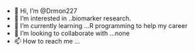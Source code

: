 - 👋 Hi, I’m @Drmon227
- 👀 I’m interested in ..biomarker research.
- 🌱 I’m currently learning ...R programming to help my career
- 💞️ I’m looking to collaborate with ...none
- 📫 How to reach me ...

<!---
Drmon227/Drmon227 is a ✨ special ✨ repository because its `README.md` (this file) appears on your GitHub profile.
You can click the Preview link to take a look at your changes.
--->
